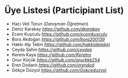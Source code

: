 # Üye Listesi (Participiant List)
- Hacı Veli Torun (_Danışman Öğretmen_)
- Deniz Karakay *https://github.com/dkarakay*
- Ecem Kuşculu *https://github.com/ecemkusculu*
- Bora Akdoğan *https://github.com/bora200139*
- Hakkı Alp Tekin *https://github.com/hakkialptekin*
- Ceyda Şahin *https://github.com/ceydas*
- Kerem Kaya *https://github.com/Keratra*
- Onur Küçük *https://github.com/onurkkk254*
- Eren Dodanlı   *https://github.com/erendod*
- Gökçe Düzyol *https://github.com/Gokceduzyol*


